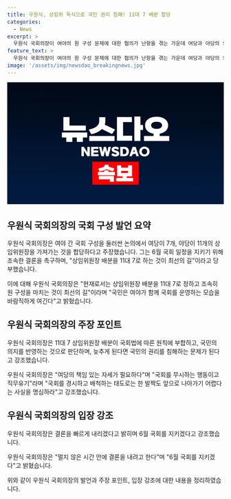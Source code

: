```yaml
---
title: 우원식, 상임위 독식으로 국민 권리 침해! 11대 7 배분 합당
categories:
  - News
excerpt: >
  우원식 국회의장이 여야의 원 구성 문제에 대한 협의가 난항을 겪는 가운데 여당과 야당의 의석 수를 고려하여 상임위원장 배분을 11대 7로 제안하고, 6월 국회 일정을 지키기 위해 조속한 결론을 촉구했습니다. 이에 대해 우 의장은 국민의 의견을 존중하며, 국회의 운영과 국회법 준수를 강조하고 정부를 향한 경고도 발표했습니다. 또한, 원 구성 문제에 대한 결론을 빠르게 내리겠다고 밝혀 국회 일정을 지킨다는 의지를 보였습니다. (단어수: 92)
feature_text: >
  우원식 국회의장이 여야의 원 구성 문제에 대한 협의가 난항을 겪는 가운데 여당과 야당의 의석 수를 고려하여 상임위원장 배분을 11대 7로 제안하고, 6월 국회 일정을 지키기 위해 조속한 결론을 촉구했습니다. 이에 대해 우 의장은 국민의 의견을 존중하며, 국회의 운영과 국회법 준수를 강조하고 정부를 향한 경고도 발표했습니다. 또한, 원 구성 문제에 대한 결론을 빠르게 내리겠다고 밝혀 국회 일정을 지킨다는 의지를 보였습니다. (단어수: 92)
image: '/assets/img/newsdao_breakingnews.jpg'
---
```


<p><img src="/assets/img/newsdao_breakingnews.jpg" alt="implanttips 속보" /></p>

<h2 data-ke-size="size26">우원식 국회의장의 국회 구성 발언 요약</h2>

<p>우원식 국회의장은 여야 간 국회 구성을 둘러싼 논의에서 여당이 7개, 야당이 11개의 상임위원장을 가져가는 것을 합당하다고 주장했습니다. 그는 6월 국회 일정을 지키기 위해 조속한 결론을 촉구하며, "상임위원장 배분을 11대 7로 하는 것이 최선의 길"이라고 당부했습니다.</p>

<p data-ke-size="size16">이에 대해 우원식 국회의장은 "현재로서는 상임위원장 배분을 11대 7로 정하고 조속히 원 구성을 마치는 것이 최선의 길"이라며 "국민은 여야가 함께 국회를 운영하는 모습을 바람직하게 여긴다"고 밝혔습니다.</p>

<h2 data-ke-size="size26">우원식 국회의장의 주장 포인트</h2>

<p>우원식 국회의장은 11대 7 상임위원장 배분이 국회법에 따른 원칙에 부합하고, 국민의 의지를 반영하는 것으로 판단하며, 늦추게 된다면 국민의 권리를 침해하는 문제가 된다고 강조했습니다.</p>

<p data-ke-size="size16">우원식 국회의장은 "여당의 책임 있는 자세가 필요하다"며 "국회를 무시하는 행동이고 직무유기"라며 "국회를 경시하고 배척하는 태도로는 한 발짝도 앞으로 나아가기 어렵다는 사실을 명심하라"고 강조했습니다.</p>

<h2 data-ke-size="size26">우원식 국회의장의 입장 강조</h2>

<p>우원식 국회의장은 결론을 빠르게 내리겠다고 밝히며 6월 국회를 지키겠다고 강조했습니다.</p>

<p data-ke-size="size16">우원식 국회의장은 "멀지 않은 시간 안에 결론을 내려고 한다"며 "6월 국회를 지키겠다"고 밝혔습니다.</p>

<p>위와 같이 우원식 국회의장의 발언과 주장 포인트, 입장 강조에 대한 내용을 정리하였습니다.</p>

